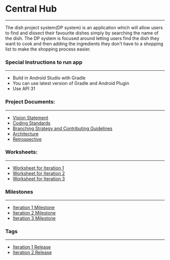 # Central Hub
---
The dish project system(DP system) is an application which will allow users to find and dissect their favourite dishes simply by searching the name of the dish. The DP system is focused around letting users find the dish they want to cook and then adding the ingredients they don't have to a shopping list to make the shopping process easier.

### Special Instructions to run app
---
- Build in Android Studio with Gradle
- You can use latest version of Gradle and Android Plugin 
- Use API 31

### Project Documents:
---

- [Vision Statement](https://code.cs.umanitoba.ca/winter-2022-a02/group-4/dish-project/-/blob/main/VisionStatment.md)
- [Coding Standards](https://code.cs.umanitoba.ca/winter-2022-a02/group-4/dish-project/-/blob/main/CodingStandards.md)
- [Branching Strategy and Contributing Guidelines](https://code.cs.umanitoba.ca/winter-2022-a02/group-4/dish-project/-/blob/main/ContributingGuidelines.md)
- [Architecture](https://code.cs.umanitoba.ca/winter-2022-a02/group-4/dish-project/-/blob/main/ARCHITECTURE.md)
- [Retrospective](https://code.cs.umanitoba.ca/winter-2022-a02/group-4/dish-project/-/blob/main/RETROSPECTIVE.md)


### Worksheets:
---

- [Worksheet for Iteration 1](https://code.cs.umanitoba.ca/winter-2022-a02/group-4/dish-project/-/blob/main/i1_worksheet.md)
- [Worksheet for Iteration 2](https://code.cs.umanitoba.ca/winter-2022-a02/group-4/dish-project/-/blob/main/i2_worksheet.md)
- [Worksheet for Iteration 3](https://code.cs.umanitoba.ca/winter-2022-a02/group-4/dish-project/-/blob/main/i3_worksheet.md)

### Milestones
---
- [Iteration 1 Milestone](https://code.cs.umanitoba.ca/winter-2022-a02/group-4/dish-project/-/milestones/1#tab-issues)
- [Iteration 2 Milestone](https://code.cs.umanitoba.ca/winter-2022-a02/group-4/dish-project/-/milestones/2#tab-issues)
- [Iteration 3 Milestone](https://code.cs.umanitoba.ca/winter-2022-a02/group-4/dish-project/-/milestones/3#tab-issues)

### Tags
---
- [Iteration 1 Release](https://code.cs.umanitoba.ca/winter-2022-a02/group-4/dish-project/-/tags/Iteration1)
- [Iteration 2 Release](https://code.cs.umanitoba.ca/winter-2022-a02/group-4/dish-project/-/tags/Iteration2)

